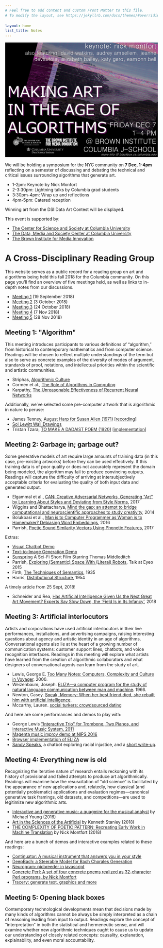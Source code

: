 ```yaml
---
# Feel free to add content and custom Front Matter to this file.
# To modify the layout, see https://jekyllrb.com/docs/themes/#overriding-theme-defaults

layout: home
list_title: Notes
---
```




![flyer](flyer1.png)

We will be holding a symposium for the NYC community on **7 Dec, 1-4pm** reflecting on a semester of discussing and debating the technical and critical issues surrounding algorithms that generate art.

* 1-2pm: Keynote by Nick Monfort
* 2-3:30pm: Lightning talks by Columbia grad students
* 3:30pm-4pm: Wrap up and reflections
* 4pm-5pm: Catered reception

Winning art from the DSI Data Art Contest will be displayed.

This event is supported by:

- [The Center for Science and Society at Columbia University](https://scienceandsociety.columbia.edu/)
- [The Data, Media and Society Center at Columbia University](https://industry.datascience.columbia.edu/center/new-media)
- [The Brown Institute for Media Innovation](https://brown.columbia.edu/)

# A Cross-Disciplinary Reading Group

This website serves as a public record for a reading group on art and algorithms being held this fall 2018 for the Columbia community. On this page you'll find an overview of five meetings held, as well as links to in-depth notes from our discussions.

* [Meeting 1](#m1) (19 September 2018)
* [Meeting 2](#m2) (3 October 2018)
* [Meeting 3](#m3) (24 October 2018)
* [Meeting 4](#m4) (7 Nov 2018)
* [Meeting 5](#m5) (28 Nov 2018)



<a name="m1"></a>
## Meeting 1: "Algorithm"

This meeting introduces participants to various definitions of “algorithm,” from historical to contemporary mathematics and from computer science. Readings will be chosen to reflect multiple understandings of the term but also to serve as concrete examples of the diversity of modes of argument, standards of proof, notations, and intellectual priorities within the scientific and artistic communities.

* Striphas, [Algorithmic Culture](https://github.com/kgero/artalgo/blob/master/readings/Algorithmic_culture.pdf)
* Cormen et al., [The Role of Algorithms in Computing](https://github.com/kgero/artalgo/blob/master/readings/The_Role_of_Algorithms_in_Computing.pdf)
* Karpathy, [The Unreasonable Effectiveness of Recurrent Neural Networks](https://karpathy.github.io/2015/05/21/rnn-effectiveness/)

Additionally, we’ve selected some pre-computer artwork that is algorithmic in nature to peruse:


* James Tenney, [August Harp for Susan Allen (1971)](https://youngcomposersproject.files.wordpress.com/2013/11/august-harp.png) [[recording](https://www.youtube.com/watch?v=x34hUbPswt4)]
* [Sol Lewitt Wall Drawings](https://massmoca.org/sol-lewitt/)
* Tristan Tzara, [TO MAKE A DADAIST POEM (1920)](https://upload.wikimedia.org/wikipedia/commons/a/a0/Pour-faire-un-poeme-dadaiste.jpg) [[implementation](http://www1.lasalle.edu/~blum/c340wks/DadaPoem.htm)]


<a name="m2"></a>
## Meeting 2: Garbage in; garbage out?

Some generative models of art require large amounts of training data (in this case, pre-existing artworks) before they can be used effectively. If this training data is of poor quality or does not accurately represent the domain being modeled, the algorithm may fail to produce convincing outputs. Readings will capture the difficulty of arriving at intersubjectively acceptable criteria for evaluating the quality of both input data and generated output.

- Elgammal et al., [CAN: Creative Adversarial Networks, Generating "Art" by Learning About Styles and Deviating from Style Norms](http://arxiv.org/abs/1706.07068), 2017
- Wiggins and Bhattacharya, [Mind the gap: an attempt to bridge computational and neuroscientific approaches to study creativity](https://www.frontiersin.org/articles/10.3389/fnhum.2014.00540/full), 2014
- Bolukbasi et al., [Man is to Computer Programmer as Woman is to Homemaker? Debiasing Word Embeddings](http://papers.nips.cc/paper/6227-man-is-to-computer-programmer-as-woman-is-to-homemaker-debiasing-word-embeddings), 2016
- Parrish, [Poetic Sound Similarity Vectors Using Phonetic Features](https://aaai.org/ocs/index.php/AIIDE/AIIDE17/paper/view/15879/15227), 2017

Extras: 

- [Visual Chatbot Demo](http://demo.visualdialog.org/)
- [Text-to-Image Generation Demo](http://t2i.cvalenzuelab.com/)
- [Sunspring](https://www.youtube.com/watch?v=LY7x2Ihqjmc) A Sci-Fi Short Film Starring Thomas Middleditch
- Parrish, [Exploring (Semantic) Space With (Literal) Robots](https://vimeo.com/134734729), Talk at Eyeo 2015
- Firth, [The Techniques of Semantics](https://onlinelibrary.wiley.com/doi/abs/10.1111/j.1467-968X.1935.tb01254.x), 1935
- Harris, [Distributional Structure](https://www.tandfonline.com/doi/pdf/10.1080/00437956.1954.11659520), 1954

A timely article from 25 Sept, 2018!

- Schneider and Rea, [Has Artificial Intelligence Given Us the Next Great Art Movement? Experts Say Slow Down, the ‘Field Is in Its Infancy’](https://news.artnet.com/art-world/ai-art-comes-to-market-is-it-worth-the-hype-1352011), 2018

<a name="m3"></a>
## Meeting 3: Artificial interlocutors

Artists and corporations have used artificial interlocutors in their live performances, installations, and advertising campaigns, raising interesting questions about agency and artistic identity in an age of algorithms. Conversational agents also lie at the heart of a growing number of communication systems: customer support lines, chatbots, and voice recognition interfaces. Readings in this meeting will explore what artists have learned from the creation of algorithmic collaborators and what designers of conversational agents can learn from the study of art. 

- Lewis, George E. [Too Many Notes: Computers, Complexity and Culture in Voyager](https://github.com/kgero/artalgo/blob/master/readings/TooManyNotes-ComputersComplexityandCultureinVoyager.pdf). 2000.
- Weizenbaum, Joseph. [ELIZA—a computer program for the study of natural language communication between man and machine](https://github.com/kgero/artalgo/blob/master/readings/ELIZA_a_computer_program_for_the_study_of_natural_language_communication_between_man_and_machine.pdf). 1966.
- Newton, Casey. [Speak, Memory: When her best friend died, she rebuilt him with artificial intelligence](https://www.theverge.com/a/luka-artificial-intelligence-memorial-roman-mazurenko-bot).
- Mccarthy, Lauren. [social turkers: crowdsourced dating](http://socialturkers.com/)

And here are some performances and demos to play with:

- George Lewis ["Interactive Trio" for Trombone, Two Pianos, and Interactive Music System, 2011](https://www.youtube.com/watch?v=ec88U5R7cJ0)
- [Magenta music improv demo at NIPS 2016](https://magenta.tensorflow.org/2016/12/16/nips-demo)
- [Browser implementation of ELIZA](https://www.masswerk.at/elizabot)
- [Sandy Speaks](http://sandyspeaks.americanartist.us/), a chatbot exploring racial injustice, and a [short write-up](https://github.com/kgero/artalgo/blob/master/readings/sandyspeaks.pdf).

<a name="m4"></a>
## Meeting 4: Everything new is old

Recognizing the iterative nature of research entails reckoning with its history of provisional and failed attempts to produce art algorithmically. Readings will examine how the resuscitation of “old science” is facilitated by the appearance of new applications and, relatedly, how classical (and potentially problematic) applications and evaluation regimes—canonical generative task framings, old datasets, and competitions—are used to legitimize new algorithmic arts. 

- [Interactive and generative music: a quagmire for the musical analyst](https://www.cambridge.org/core/books/expanding-the-horizon-of-electroacoustic-music-analysis/interactive-and-generative-music-a-quagmire-for-the-musical-analyst/6A9716D03FFEF31E40565142F706BB92) by Michael Young (2016)
- [Art in the Sciences of the Artificial](http://eplex.cs.ucf.edu/papers/stanley_leonardo18.pdf) by Kenneth Stanley (2018)
- [THE COMPLEXITY OF POETIC PATTERN: Recreating Early Work in Machine Translation](http://amodern.net/article/complexity-poetic-pattern/) by Nick Montfort (2018)

And here are a bunch of demos and interactive examples related to these readings:


- [Continuator: A musical instrument that answers you in your style](https://www.francoispachet.fr/continuator/)
- [DeepBach: a Steerable Model for Bach Chorales Generation](https://sites.google.com/site/deepbachexamples/)
- [Neurogram: picbreeder in javascript](http://otoro.net/neurogram/)
- [Concrete Perl: A set of four concrete poems realized as 32-character Perl programs, by Nick Montfort](https://nickm.com/poems/concrete_perl/)
- [Tracery: generate text, graphics and more](http://www.tracery.io/)

<a name="m5"></a>
## Meeting 5: Opening black boxes

Contemporary technological developments mean that decisions made by many kinds of algorithms cannot be always be simply interpreted as a chain of reasoning leading from input to output. Readings explore the concept of “interpretation” in both the statistical and hermeneutic sense, and will examine whether new algorithmic techniques ought to cause us to update our understanding of closely related concepts: causality, explanation, explainability, and even moral accountability.
